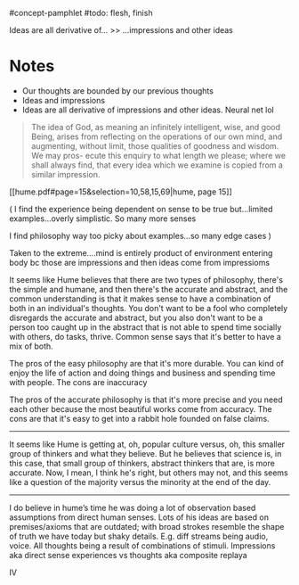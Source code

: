 #concept-pamphlet 
#todo: flesh, finish

Ideas are all derivative of... >> ...impressions and other ideas

# Notes


- Our thoughts are bounded by our previous thoughts
- Ideas and impressions
- Ideas are all derivative of impressions and other ideas. Neural net lol

> The idea of God, as meaning an infinitely intelligent, wise, and good Being, arises from reflecting on the operations of our own mind, and augmenting, without limit, those qualities of goodness and wisdom. We may pros- ecute this enquiry to what length we please; where we shall always find, that every idea which we examine is copied from a similar impression.

[[hume.pdf#page=15&selection=10,58,15,69|hume, page 15]]

(
I find the experience being dependent on sense to be true but…limited examples…overly simplistic. So many more senses

I find philosophy way too picky about examples…so many edge cases
)

Taken to the extreme….mind is entirely product of environment entering body bc those are impressions and then ideas come from impressioms









It seems like Hume believes that there are two types of philosophy, there's the simple and humane, and then there's the accurate and abstract, and the common understanding is that it makes sense to have a combination of both in an individual's thoughts. You don't want to be a fool who completely disregards the accurate and abstract, but you also don't want to be a person too caught up in the abstract that is not able to spend time socially with others, do tasks, thrive. Common sense says that it's better to have a mix of both.

The pros of the easy philosophy are that it's more durable. You can kind of enjoy the life of action and doing things and business and spending time with people. The cons are inaccuracy

The pros of the accurate philosophy is that it's more precise and you need each other because the most beautiful works come from accuracy. The cons are that it's easy to get into a rabbit hole founded on false claims.

---

It seems like Hume is getting at, oh, popular culture versus, oh, this smaller group of thinkers and what they believe. But he believes that science is, in this case, that small group of thinkers, abstract thinkers that are, is more accurate. Now, I mean, I think he's right, but others may not, and this seems like a question of the majority versus the minority at the end of the day.




---
I do believe in hume’s time he was doing a lot of observation based assumptions from direct human senses. Lots of his ideas are based on premises/axioms that are outdated; with broad strokes resemble the shape of truth we have today but shaky details. E.g. diff streams being audio, voice. All thoughts being a result of combinations of stimuli. Impressions aka direct sense experiences vs thoughts aka composite replaya


IV